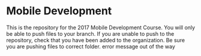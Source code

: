# Mobile Development

This is the repository for the 2017 Mobile Development Course.
You will only be able to push files to your branch.
If you are unable to push to the repository, check that you have been added to the organization.
Be sure you are pushing files to correct folder.
error message out of the way